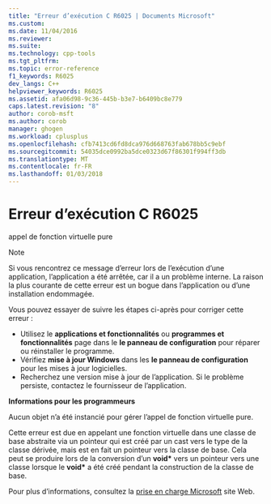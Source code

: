 ```yaml
---
title: "Erreur d’exécution C R6025 | Documents Microsoft"
ms.custom: 
ms.date: 11/04/2016
ms.reviewer: 
ms.suite: 
ms.technology: cpp-tools
ms.tgt_pltfrm: 
ms.topic: error-reference
f1_keywords: R6025
dev_langs: C++
helpviewer_keywords: R6025
ms.assetid: afa06d98-9c36-445b-b3e7-b6409bc8e779
caps.latest.revision: "8"
author: corob-msft
ms.author: corob
manager: ghogen
ms.workload: cplusplus
ms.openlocfilehash: cfb7413cd6fd8dca976d668763fab678bb5c9ebf
ms.sourcegitcommit: 54035dce0992ba5dce0323d67f86301f994ff3db
ms.translationtype: MT
ms.contentlocale: fr-FR
ms.lasthandoff: 01/03/2018
---
```

# <a name="c-runtime-error-r6025"></a>Erreur d’exécution C R6025
appel de fonction virtuelle pure  
  
> [!NOTE]
>  Si vous rencontrez ce message d’erreur lors de l’exécution d’une application, l’application a été arrêtée, car il a un problème interne. La raison la plus courante de cette erreur est un bogue dans l’application ou d’une installation endommagée.  
>   
>  Vous pouvez essayer de suivre les étapes ci-après pour corriger cette erreur :  
>   
>  -   Utilisez le **applications et fonctionnalités** ou **programmes et fonctionnalités** page dans le **le panneau de configuration** pour réparer ou réinstaller le programme.  
> -   Vérifiez **mise à jour Windows** dans les **le panneau de configuration** pour les mises à jour logicielles.  
> -   Recherchez une version mise à jour de l’application. Si le problème persiste, contactez le fournisseur de l’application.  
  
 **Informations pour les programmeurs**  
  
 Aucun objet n’a été instancié pour gérer l’appel de fonction virtuelle pure.  
  
 Cette erreur est due en appelant une fonction virtuelle dans une classe de base abstraite via un pointeur qui est créé par un cast vers le type de la classe dérivée, mais est en fait un pointeur vers la classe de base. Cela peut se produire lors de la conversion d’un **void\***  vers un pointeur vers une classe lorsque le **void\***  a été créé pendant la construction de la classe de base.  
  
 Pour plus d’informations, consultez la [prise en charge Microsoft](http://go.microsoft.com/fwlink/p/?linkid=75220) site Web.
